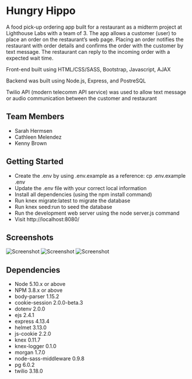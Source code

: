 # Hungry Hippo


A food pick-up ordering app built for a restaurant as a midterm project at Lighthouse Labs with a team of 3.
The app allows a customer (user) to place an order on the restaurant’s web page. Placing an order notifies 
the restaurant with order details and confirms the order with the customer by text message. The restaurant can 
reply to the incoming order with a expected wait time. 


Front-end built using HTML/CSS/SASS, Bootstrap, Javascript, AJAX

Backend was built using Node.js, Express, and PostreSQL

Twilio API (modern telecomm API service) was used to allow text message or audio communication between the customer and restaurant

## Team Members

- Sarah Hermsen
- Cathleen Melendez
- Kenny Brown 

## Getting Started

- Create the .env by using .env.example as a reference: cp .env.example .env
- Update the .env file with your correct local information
- Install all dependencies (using the npm install command)
- Run knex migrate:latest to migrate the database
- Run knex seed:run to seed the database
- Run the development web server using the node server.js command
- Visit http://localhost:8080/




## Screenshots
![Screenshot](https://github.com/HypnoMama/Food-Pickup-Ordering-App/blob/master/Screenshots/Hungry-Hippo.png?raw=true)
![Screenshot](https://github.com/HypnoMama/Food-Pickup-Ordering-App/blob/master/Screenshots/Hungry-Hippo2.png?raw=true)
![Screenshot](https://github.com/HypnoMama/Food-Pickup-Ordering-App/blob/master/Screenshots/Hungry-Hippo3.png?raw=true)

## Dependencies

- Node 5.10.x or above
- NPM 3.8.x or above
- body-parser 1.15.2
- cookie-session 2.0.0-beta.3
- dotenv 2.0.0
- ejs 2.4.1
- express 4.13.4
- helmet 3.13.0
- js-cookie 2.2.0
- knex 0.11.7
- knex-logger 0.1.0
- morgan 1.7.0
- node-sass-middleware 0.9.8
- pg 6.0.2
- twilio 3.18.0
